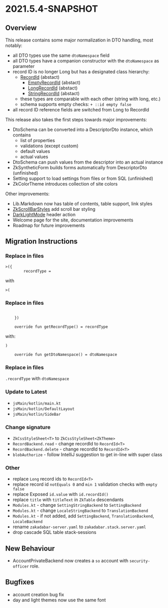 # 2021.5.4-SNAPSHOT

## Overview

This release contains some major normalization in DTO handling, most notably:

* all DTO types use the same `dtoNamespace` field
* all DTO types have a companion constructor with the `dtoNamespace` as parameter
* record ID is no longer Long but has a designated class hierarchy:
    * [RecordId](/src/commonMain/kotlin/zakadabar/stack/data/record/recordid.kt) (abstact)
        * [EmptyRecordId](/src/commonMain/kotlin/zakadabar/stack/data/record/recordid.kt) (abstact)
        * [LongRecordId](/src/commonMain/kotlin/zakadabar/stack/data/record/recordid.kt) (abstact)
        * [StringRecordId](/src/commonMain/kotlin/zakadabar/stack/data/record/recordid.kt) (abstact)
    * these types are comparable with each other (string with long, etc.)
    * schema supports empty checks: `+ ::id empty false`
* all record ID reference fields are switched from Long to RecordId

This release also takes the first steps towards major improvements:

* DtoSchema can be converted into a DescriptorDto instance, which contains
    * list of properties
    * validations (except custom)
    * default values
    * actual values
* DtoSchema can push values from the descriptor into an actual instance
* ZkSyntheticForm builds forms automatically from DescriptorDto (unfinished)
* Setting support to load settings from files or from SQL (unfinished)
* ZkColorTheme introduces collection of site colors

Other improvements:

* Lib.Markdown now has table of contents, table support, link styles
* [ZkScrollBarStyles](/src/jsMain/kotlin/zakadabar/stack/frontend/builtin/layout/ZkScrollBarStyles.kt) add scroll bar
  styling
* [DarkLightMode](/src/jsMain/kotlin/zakadabar/stack/frontend/builtin/titlebar/actions/DarkLightMode.kt) header action
* Welcome page for the site, documentation improvements
* Roadmap for future improvements

## Migration Instructions

### Replace in files

```text
>({
        recordType =
```

with

`>(`

### Replace in files

```text

    })

    override fun getRecordType() = recordType
```

with:

```text
)

    override fun getDtoNamespace() = dtoNamespace
```

### Replace in files

`.recordType` with `dtoNamespace`

### Update to Latest

* `jsMain/kotlin/main.kt`
* `jsMain/kotlin/DefaultLayout`
* `jsMain/kotlin/SideBar`

### Change signature

* `ZkCssStyleSheet<T>` to `ZkCssStyleSheet<ZkTheme>`
* `RecordBackend.read` - change recordId to `RecordId<T>`
* `RecordBackend.delete` - change recordId to `RecordId<T>`
* `blobAuthorize` - follow IntelliJ suggestion to get in-line with super class

### Other

* replace `Long` record ids to  `RecordId<T>`
* replace record id `notEquals 0` and `min 1` validation checks with `empty false`
* replace Exposed `id.value` with `id.recordId()`
* replace `title` with `titleText` in `ZkTable` descendants
* `Modules.kt` - change `SettingStringBackend` to `SettingBackend`
* `Modules.kt` - change `LocaleStringBackend` to `TranslationBackend`
* `Modules.kt` - if not added, add `SettingBackend`, `TranslationBackend`, `LocaleBackend`
* rename `zakadabar-server.yaml` to `zakadabar.stack.server.yaml`
* drop cascade SQL table stack-sessions

## New Behaviour

* AccountPrivateBackend now creates a `so` account with `security-officer` role.

## Bugfixes

* account creation bug fix
* day and light themes now use the same font
